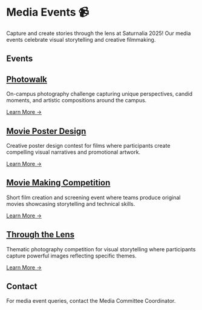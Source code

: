 # Media Events 📹

Capture and create stories through the lens at Saturnalia 2025! Our media events celebrate visual storytelling and creative filmmaking.

## Events

## [Photowalk](./media/photowalk)
On-campus photography challenge capturing unique perspectives, candid moments, and artistic compositions around the campus.

[Learn More →](./media/photowalk)

## [Movie Poster Design](./media/movie-poster-design)
Creative poster design contest for films where participants create compelling visual narratives and promotional artwork.

[Learn More →](./media/movie-poster-design)

## [Movie Making Competition](./media/movie-making-competition)
Short film creation and screening event where teams produce original movies showcasing storytelling and technical skills.

[Learn More →](./media/movie-making-competition)

## [Through the Lens](./media/through-the-lens)
Thematic photography competition for visual storytelling where participants capture powerful images reflecting specific themes.

[Learn More →](./media/through-the-lens)

## Contact
For media event queries, contact the Media Committee Coordinator.

